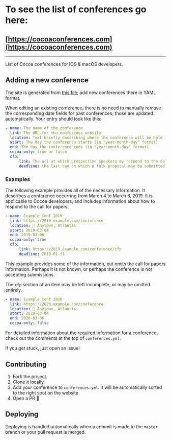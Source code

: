 
# To see the list of conferences go here:

## [https://cocoaconferences.com](https://cocoaconferences.com)

---

List of Cocoa conferences for iOS & macOS developers.

## Adding a new conference

The site is generated from [this file](https://github.com/lascorbe/CocoaConferences/_data/conferences.yml); add new conferences there in YAML format.

When editing an existing conference, there is no need to manually remove the corresponding date fields for past conferences; those are updated automatically. Your entry should look like this:

```yaml
- name: The name of the conference
  link: The URL for the conference website
  location: Text briefly describing where the conference will be held
  start: The day the conference starts (in "year-month-day" format)
  end: The day the conference ends (in "year-month-day" format)
  cocoa-only: true or false
  cfp:
      link: The url at which prospective speakers my respond to the Call For Papers
      deadline: the last day on which a talk proposal may be submitted (in "year-month-day" format)
```

### Examples

The following example provides all of the necessary information. It describes a conference occurring from March 4 to March 6, 2019. It is applicable to Cocoa developers, and includes information about how to respond to the call for papers.

```yaml
- name: Example Conf 2019
  link: https://2019.example.com/conference
  location: 🏴 Anytown, Atlantis
  start: 2019-03-04
  end: 2019-03-06
  cocoa-only: true
  cfp:
      link: https://2019.example.com/conference/cfp
      deadline: 2019-01-31
```

This example provides some of the information, but omits the call for papers information. Perhaps it is not known, or perhaps the conference is not accepting submissions. 

The `cfp` section of an item may be left incomplete, or may be omitted entirely.

```yaml
- name: Example Conf 2020
  link: https://2020.example.com/conference
  location: 🏴 Anytown, Atlantis
  start: 2020-03-04
  end: 2020-03-06
  cocoa-only: false
```

For detailed information about the required information for a conference, check out the comments at the top of `conferences.yml`.

If you get stuck, just open an issue!

## Contributing

1. Fork the project.
2. Clone it locally.
3. Add your conference to `conferences.yml`. It will be automatically sorted to the right spot on the website
4. Open a PR 🎉  

## Deploying

Deploying is handled automatically when a commit is made to the `master` branch or your pull request is merged.
